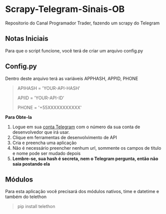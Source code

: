 # Scrapy-Telegram-Sinais-OB
Repositorio do Canal Programador Trader, fazendo um scrapy do Telegram

## Notas Iniciais
Para que o script funcione, você terá de criar um arquivo config.py

## Config.py
Dentro deste arquivo terá as variáveis APPHASH, APPID, PHONE
>APIHASH = 'YOUR-API-HASH'
>
>APIID = 'YOUR-API-ID'
>
>PHONE = '+55XXXXXXXXXXX'

**Para Obte-la**

1. Logue em sua [conta Telegram](https://my.telegram.org/auth) com o número da sua conta de desenvolvedor que irá usar.
2. Clique em ferramentas de desenvolvimento de API
3. Cria e preencha uma aplicação
4. Não é necessário preencher nenhum url, sommente os campos de titulo e nome pode ser mudado depois
5. **Lembre-se, sua hash é secreta, nem o Telegram pergunta, então não saia postando ela**

## Módulos
Para esta aplicação você precisará dos módulos nativos, time e datetime e também do telethon
>pip install telethon

